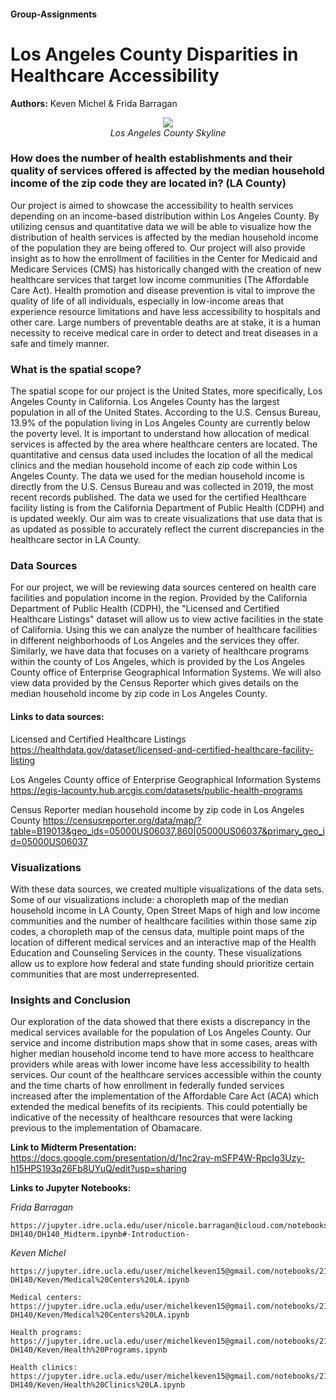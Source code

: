 
#### Group-Assignments

<b><h1>Los Angeles County Disparities in Healthcare Accessibility</h1></b>

<b> Authors:</b> Keven Michel & Frida Barragan

<p align= "center">
    <img src="https://www.ppic.org/wp-content/uploads/los-angeles.jpg" >
  <br><i>
    Los Angeles County Skyline
  </i>
      </p>
      
<b><h3> How does the number of health establishments and their quality of services offered is affected by the median household income of the zip code they are located in? (LA County)</b></h3>

Our project is aimed to showcase the accessibility to health services depending on an income-based distribution within Los Angeles County. By utilizing census and quantitative data we will be able to visualize how the distribution of health services is affected by the median household income of the population they are being offered to. Our project will also provide insight as to how the enrollment of facilities in the Center for Medicaid and Medicare Services (CMS) has historically changed with the creation of new healthcare services that target low income communities (The Affordable Care Act). Health promotion and disease prevention is vital to improve the quality of life of all individuals, especially in low-income areas that experience resource limitations and have less accessibility to hospitals and other care. Large numbers of preventable deaths are at stake, it is a human necessity to receive medical care in order to detect and treat diseases in a safe and timely manner. 

  ### What is the spatial scope?
The spatial scope for our project is the United States, more specifically, Los Angeles County in California. Los Angeles County has the largest population in all of the United States. According to the U.S. Census Bureau, 13.9% of the population living in Los Angeles County are currently below the poverty level. It is important to understand how allocation of medical services is affected by the area where healthcare centers are located. The quantitative and census data used includes the location of all the medical clinics and the median household income of each zip code within Los Angeles County. The data we used for the median household income is directly from the U.S. Census Bureau and was collected in 2019, the most recent records published. The data we used for the certified Healthcare facility listing is from the California Department of Public Health (CDPH) and is updated weekly. Our aim was to create visualizations that use data that is as updated as possible to accurately reflect the current discrepancies in the healthcare sector in LA County.

### Data Sources
For our project, we will be reviewing data sources centered on health care facilities and population income in the region. Provided by the California Department of Public Health (CDPH), the "Licensed and Certified Healthcare Listings" dataset will allow us to view active facilities in the state of California. Using this we can analyze the number of healthcare facilities in different neighborhoods of Los Angeles and the services they offer. Similarly, we have data that focuses on a variety of healthcare programs within the county of Los Angeles, which is provided by the Los Angeles County office of Enterprise Geographical Information Systems. We will also view data provided by the Census Reporter which gives details on the median household income by zip code in Los Angeles County. 

#### Links to data sources:
Licensed and Certified Healthcare Listings
https://healthdata.gov/dataset/licensed-and-certified-healthcare-facility-listing

Los Angeles County office of Enterprise Geographical Information Systems
https://egis-lacounty.hub.arcgis.com/datasets/public-health-programs

Census Reporter median household income by zip code in Los Angeles County 
https://censusreporter.org/data/map/?table=B19013&geo_ids=05000US06037,860|05000US06037&primary_geo_id=05000US06037

### Visualizations 

With these data sources, we created multiple visualizations of the data sets. Some of our visualizations include: a choropleth map of the median household income in LA County, Open Street Maps of high and low income communities and the number of healthcare facilities within those same zip codes, a choropleth map of the census data, multiple point maps of the location of different medical services and an interactive map of the Health Education and Counseling Services in the county. These visualizations allow us to explore how federal and state funding should prioritize certain communities that are most underrepresented. 

### Insights and Conclusion
Our exploration of the data showed that there exists a discrepancy in the medical services available for the population of Los Angeles County. Our service and income distribution maps show that in some cases, areas with higher median household income tend to have more access to healthcare providers while areas with lower income have less accessibility to health services. Our count of the healthcare services accessible within the county and the time charts of how enrollment in federally funded services increased after the implementation of the Affordable Care Act (ACA) which extended the medical benefits of its recipients. This could potentially be indicative of the necessity of healthcare resources that were lacking previous to the implementation of Obamacare.

<b>Link to Midterm Presentation: </b>
https://docs.google.com/presentation/d/1nc2ray-mSFP4W-RpcIg3Uzy-h15HPS193q26Fb8UYuQ/edit?usp=sharing

<b>Links to Jupyter Notebooks: </b>

<i>Frida Barragan</i>
    
    https://jupyter.idre.ucla.edu/user/nicole.barragan@icloud.com/notebooks/21W-DH140/DH140_Midterm.ipynb#-Introduction-

<i>Keven Michel</i>
    
    https://jupyter.idre.ucla.edu/user/michelkeven15@gmail.com/notebooks/21W-DH140/Keven/Medical%20Centers%20LA.ipynb
    
    Medical centers: https://jupyter.idre.ucla.edu/user/michelkeven15@gmail.com/notebooks/21W-DH140/Keven/Medical%20Centers%20LA.ipynb
    
    Health programs: https://jupyter.idre.ucla.edu/user/michelkeven15@gmail.com/notebooks/21W-DH140/Keven/Health%20Programs.ipynb
    
    Health clinics: https://jupyter.idre.ucla.edu/user/michelkeven15@gmail.com/notebooks/21W-DH140/Keven/Health%20Clinics%20LA.ipynb




